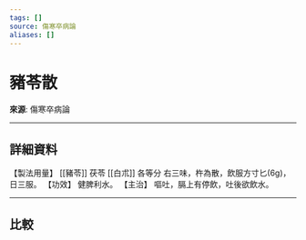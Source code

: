 ```yaml
---
tags: []
source: 傷寒卒病論
aliases: []
---
```


# 豬苓散

**來源**: 傷寒卒病論  

---

## 詳細資料
【製法用量】 [[豬苓]] 茯苓 [[白朮]] 各等分
右三味，杵為散，飲服方寸匕(6g)，日三服。
【功效】
健脾利水。
【主治】
嘔吐，膈上有停飲，吐後欲飲水。

---

## 比較
